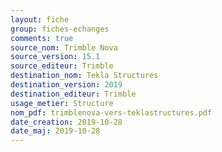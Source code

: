```yaml
---
layout: fiche
group: fiches-echanges
comments: true
source_nom: Trimble Nova
source_version: 15.1
source_editeur: Trimble
destination_nom: Tekla Structures
destination_version: 2019
destination_editeur: Trimble
usage_metier: Structure
nom_pdf: trimblenova-vers-teklastructures.pdf
date_creation: 2019-10-28
date_maj: 2019-10-28
---
```

